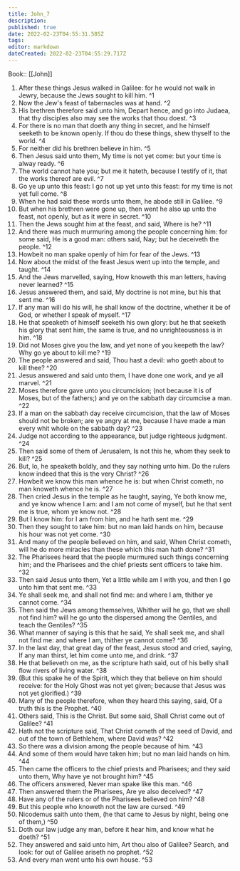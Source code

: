 ```yaml
---
title: John_7
description: 
published: true
date: 2022-02-23T04:55:31.585Z
tags: 
editor: markdown
dateCreated: 2022-02-23T04:55:29.717Z
---
```


 Book:: [[John]]
 1. After these things Jesus walked in Galilee: for he would not walk in Jewry, because the Jews sought to kill him. ^1
 2. Now the Jew's feast of tabernacles was at hand. ^2
 3. His brethren therefore said unto him, Depart hence, and go into Judaea, that thy disciples also may see the works that thou doest. ^3
 4. For there is no man that doeth any thing in secret, and he himself seeketh to be known openly. If thou do these things, shew thyself to the world. ^4
 5. For neither did his brethren believe in him. ^5
 6. Then Jesus said unto them, My time is not yet come: but your time is alway ready. ^6
 7. The world cannot hate you; but me it hateth, because I testify of it, that the works thereof are evil. ^7
 8. Go ye up unto this feast: I go not up yet unto this feast: for my time is not yet full come. ^8
 9. When he had said these words unto them, he abode still in Galilee. ^9
 10. But when his brethren were gone up, then went he also up unto the feast, not openly, but as it were in secret. ^10
 11. Then the Jews sought him at the feast, and said, Where is he? ^11
 12. And there was much murmuring among the people concerning him: for some said, He is a good man: others said, Nay; but he deceiveth the people. ^12
 13. Howbeit no man spake openly of him for fear of the Jews. ^13
 14. Now about the midst of the feast Jesus went up into the temple, and taught. ^14
 15. And the Jews marvelled, saying, How knoweth this man letters, having never learned? ^15
 16. Jesus answered them, and said, My doctrine is not mine, but his that sent me. ^16
 17. If any man will do his will, he shall know of the doctrine, whether it be of God, or whether I speak of myself. ^17
 18. He that speaketh of himself seeketh his own glory: but he that seeketh his glory that sent him, the same is true, and no unrighteousness is in him. ^18
 19. Did not Moses give you the law, and yet none of you keepeth the law? Why go ye about to kill me? ^19
 20. The people answered and said, Thou hast a devil: who goeth about to kill thee? ^20
 21. Jesus answered and said unto them, I have done one work, and ye all marvel. ^21
 22. Moses therefore gave unto you circumcision; (not because it is of Moses, but of the fathers;) and ye on the sabbath day circumcise a man. ^22
 23. If a man on the sabbath day receive circumcision, that the law of Moses should not be broken; are ye angry at me, because I have made a man every whit whole on the sabbath day? ^23
 24. Judge not according to the appearance, but judge righteous judgment. ^24
 25. Then said some of them of Jerusalem, Is not this he, whom they seek to kill? ^25
 26. But, lo, he speaketh boldly, and they say nothing unto him. Do the rulers know indeed that this is the very Christ? ^26
 27. Howbeit we know this man whence he is: but when Christ cometh, no man knoweth whence he is. ^27
 28. Then cried Jesus in the temple as he taught, saying, Ye both know me, and ye know whence I am: and I am not come of myself, but he that sent me is true, whom ye know not. ^28
 29. But I know him: for I am from him, and he hath sent me. ^29
 30. Then they sought to take him: but no man laid hands on him, because his hour was not yet come. ^30
 31. And many of the people believed on him, and said, When Christ cometh, will he do more miracles than these which this man hath done? ^31
 32. The Pharisees heard that the people murmured such things concerning him; and the Pharisees and the chief priests sent officers to take him. ^32
 33. Then said Jesus unto them, Yet a little while am I with you, and then I go unto him that sent me. ^33
 34. Ye shall seek me, and shall not find me: and where I am, thither ye cannot come. ^34
 35. Then said the Jews among themselves, Whither will he go, that we shall not find him? will he go unto the dispersed among the Gentiles, and teach the Gentiles? ^35
 36. What manner of saying is this that he said, Ye shall seek me, and shall not find me: and where I am, thither ye cannot come? ^36
 37. In the last day, that great day of the feast, Jesus stood and cried, saying, If any man thirst, let him come unto me, and drink. ^37
 38. He that believeth on me, as the scripture hath said, out of his belly shall flow rivers of living water. ^38
 39. (But this spake he of the Spirit, which they that believe on him should receive: for the Holy Ghost was not yet given; because that Jesus was not yet glorified.) ^39
 40. Many of the people therefore, when they heard this saying, said, Of a truth this is the Prophet. ^40
 41. Others said, This is the Christ. But some said, Shall Christ come out of Galilee? ^41
 42. Hath not the scripture said, That Christ cometh of the seed of David, and out of the town of Bethlehem, where David was? ^42
 43. So there was a division among the people because of him. ^43
 44. And some of them would have taken him; but no man laid hands on him. ^44
 45. Then came the officers to the chief priests and Pharisees; and they said unto them, Why have ye not brought him? ^45
 46. The officers answered, Never man spake like this man. ^46
 47. Then answered them the Pharisees, Are ye also deceived? ^47
 48. Have any of the rulers or of the Pharisees believed on him? ^48
 49. But this people who knoweth not the law are cursed. ^49
 50. Nicodemus saith unto them, (he that came to Jesus by night, being one of them,) ^50
 51. Doth our law judge any man, before it hear him, and know what he doeth? ^51
 52. They answered and said unto him, Art thou also of Galilee? Search, and look: for out of Galilee ariseth no prophet. ^52
 53. And every man went unto his own house. ^53
